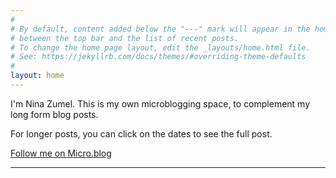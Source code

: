 ```yaml
---
#
# By default, content added below the "---" mark will appear in the home page
# between the top bar and the list of recent posts.
# To change the home page layout, edit the _layouts/home.html file.
# See: https://jekyllrb.com/docs/themes/#overriding-theme-defaults
#
layout: home
---
```


I'm Nina Zumel. This is my own microblogging space, to complement my long form blog posts.

For longer posts, you can click on the dates to see the full post.

<a href="https://micro.blog/MultoGhost" rel="me">Follow me on Micro.blog</a>

<hr/>